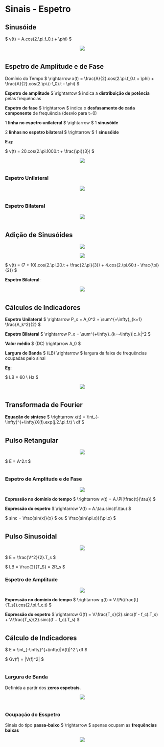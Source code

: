 # __Sinais - Espetro__

## __Sinusóide__

$ v(t) = A.cos(2.\pi.f_0.t + \phi) $

<div align=center> 

![](imgs/Sinusóide.png)

</div>

#

## __Espetro de Amplitude e de Fase__

Domínio do Tempo $ \rightarrow x(t) = \frac{A}{2}.cos(2.\pi.f_0.t + \phi) + \frac{A}{2}.cos(2.\pi.(-f_0).t - \phi) $

__Espetro de amplitude__ $ \rightarrow $ indica a __distribuição de potência__ pelas frequências

__Espetro de fase__ $ \rightarrow $ indica o __desfasamento de cada componente__ de frequência (desvio para t=0)

1 __linha no espetro unilateral__ $ \rightarrow $ 1 __sinusóide__

2 __linhas no espetro bilateral__ $ \rightarrow $ 1 __sinusóide__

__E.g__:

$ v(t) = 20.cos(2.\pi.1000.t + \frac{\pi}{3}) $

<div align=center> 

![](imgs/Espetro-Sinusóide-Exemplo.png)

</div>

#

### __Espetro Unilateral__

<div align=center> 

![](imgs/Espetro-Unilateral.png)

</div>

#

### __Espetro Bilateral__

<div align=center> 

![](imgs/Espetro-Bilateral.png)

</div>

#

## __Adição de Sinusóides__

<div align=center> 

![](imgs/Exemplo-Sinusóide.png)

</div>

<div align=center> 

![](imgs/Adição-de-Sinusóides.png)

</div>

$ v(t) = (7 + 10).cos(2.\pi.20.t + \frac{2.\pi}{3}) + 4.cos(2.\pi.60.t - \frac{\pi}{2}) $

__Espetro Bilateral__:

<div align=center> 

![](imgs/Adição-de-Sinusóides-Espetro-Bilateral.png)

</div>

#

## __Cálculos de Indicadores__

__Espetro Unilateral__ $ \rightarrow P_x = A_0^2 + \sum^{+\infty}_{k=1} \frac{A_k^2}{2} $

__Espetro Bilateral__ $ \rightarrow P_x = \sum^{+\infty}_{k=-\infty}|c_k|^2 $

__Valor médio__ $ (DC) \rightarrow A_0 $

__Largura de Banda__ $ (LB) \rightarrow $ largura da faixa de frequências ocupadas pelo sinal

__Eg__:

$ LB = 60 \ Hz $

<div align=center> 

![](imgs/Cálculo-de-Indicadores.png)

</div>

#

## __Transformada de Fourier__

__Equação de síntese__ $ \rightarrow x(t) = \int_{-\infty}^{+\infty}X(f).exp(j.2.\pi.f.t) \ df $

#

## __Pulso Retangular__

<div align=center> 

![](imgs/Pulso-Retangular.png)

</div>

$ E = A^2.t $

#

### __Espetro de Amplitude e de Fase__

<div align=center> 

![](imgs/Pulso-Retangular-Espetros.png)

</div>

__Expressão no domínio do tempo__ $ \rightarrow v(t) = A.\Pi(\frac{t}{\tau}) $

__Expressão do espetro__ $ \rightarrow V(f) = A.\tau.sinc(f.\tau) $

$ sinc = \frac{sin(x)}{x} $ ou $ \frac{sin(\pi.x)}{\pi.x} $

#

## __Pulso Sinusoidal__

<div align=center> 

![](imgs/Pulso-Sinusoidal.png)

</div>

$ E = \frac{V^2}{2}.T_s $

$ LB = \frac{2}{T_S} = 2R_s $

### __Espetro de Amplitude__

<div align=center> 

![](imgs/Pulso-Sinusoidal-Espetro.png)

</div>

__Expressão no domínio do tempo__ $ \rightarrow g(t) = V.\Pi(\frac{t}{T_s}).cos(2.\pi.f_c.t) $

__Expressão do espetro__ $ \rightarrow G(f) = V.\frac{T_s}{2}.sinc((f - f_c).T_s) + V.\frac{T_s}{2}.sinc((f + f_c).T_s) $

#

## __Cálculo de Indicadores__

$ E = \int_{-\infty}^{+\infty}|V(f)|^2 \ df $

$ Gv(f) = |V(f)^2| $

#

### __Largura de Banda__

Definida a partir dos __zeros espetrais__.

<div align=center> 

![](imgs/Largura-de-Banda.png)

</div>

#

### __Ocupação do Esspetro__

Sinais do tipo __passa-baixo__ $ \rightarrow $ apenas ocupam as __frequências baixas__

<div align=center> 

![](imgs/Ocupação-do-Espetro.png)

</div>
